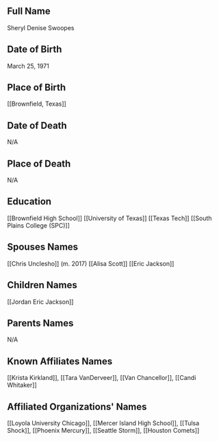 ## Full Name
Sheryl Denise Swoopes

## Date of Birth
March 25, 1971

## Place of Birth
[[Brownfield, Texas]]

## Date of Death
N/A

## Place of Death
N/A

## Education
[[Brownfield High School]]
[[University of Texas]]
[[Texas Tech]]
[[South Plains College (SPC)]]

## Spouses Names
[[Chris Unclesho]] (m. 2017)
[[Alisa Scott]]
[[Eric Jackson]]

## Children Names
[[Jordan Eric Jackson]]

## Parents Names
N/A

## Known Affiliates Names
[[Krista Kirkland]], [[Tara VanDerveer]], [[Van Chancellor]], [[Candi Whitaker]]

## Affiliated Organizations' Names
[[Loyola University Chicago]], [[Mercer Island High School]], [[Tulsa Shock]], [[Phoenix Mercury]], [[Seattle Storm]], [[Houston Comets]]

